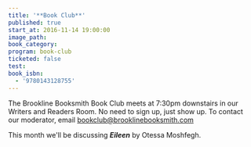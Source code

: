 ```yaml
---
title: '**Book Club**'
published: true
start_at: 2016-11-14 19:00:00
image_path:
book_category:
program: book-club
ticketed: false
test:
book_isbn:
  - '9780143128755'
---
```



The Brookline Booksmith Book Club meets at 7:30pm downstairs in our Writers and Readers Room. No need to sign up, just show up. To contact our moderator, email bookclub@brooklinebooksmith.com

This month we'll be discussing ***Eileen*** by Otessa Moshfegh.&nbsp;